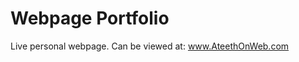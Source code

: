 # Webpage Portfolio

Live personal webpage. 
Can be viewed at: <a href="http://www.AteethOnWeb.com">www.AteethOnWeb.com</a>
